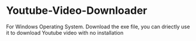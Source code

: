 # Youtube-Video-Downloader
For Windows Operating System. Download the exe file, you can driectly use it to download Youtube video with no installation
